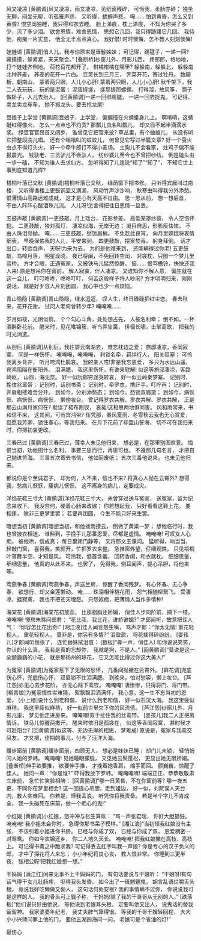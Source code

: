 <!-- { "loadSidebar": true } -->
风又凄凉
[黄鹂调]风又凄凉，雨又凄凉，见纸窗残碎，
可怜我，柔肠亦碎；
独坐无聊，闷坐无聊，听孤雁声悲，
又听得，蟋蟀声悲。
唵……
怕到黄昏，怎么又到黄昏?
恨空闺独睡，我只得和衣去睡。
脸上涕痕，枕上涕痕，
不知为你哭了多少，流了多少泪。
欲舍恩情，难舍恩情，
思想它几回，我只得踌躇它几回。
我待他，痴痴一片实意，
他全无半点点真心。
我好恨!
时时懊悔，怎不教人刻刻懊悔!

娃娃语
[黄鹂调]俏人儿，我与你原来是垂髫姊妹；
可记得，踢毽子，一递一回?
藏摸摸，躲紧紧，天天聚会。”
[叠断桥]纱窗儿外、月影儿西，
搀郎郎，格地地，打个娃娃齐倒地。
荷花荷花都开了，
柑橘柑橘在哪里?
躲躲南，躲躲北，
躲躲南北种荞麦，
荞麦的花开一片白。
豆荚长到三月三，
荠菜开花，赛过牡丹。
数脚板，朝南山，
蒙着两只眼，人儿小心肝!
蒙着两只眼，人儿小心肝!
秋千架下，我二人去玩玩，
玩的是泥蛋；
泥蛋搓搓，
搓那搓那螺螺。
打得溜，放风筝，
膀子做轿子，人儿去抬人。
[回黄鹂调]一递一回绑瘸腿，
一递一回去捉鬼。
可记得、卖龙卖龙车车，
她不抓龙头、要去抢龙尾!

豆娘子上学堂
[黄鹂调]豆娘子，上学堂，
偏偏撞在火蜻蜓身儿上。
啊唷唷，这蜻蜓红得像火，
怎么一点点也不灼烫?
那瓢儿虫名叫瓢儿，
却又舀不起半滴滴水浆。
绿豆官官昂首又阔步，
谁曾见它把官来放?
草丛里，有个蛐蛐儿，
从没有听它把整段曲儿唱。
还有个嗡嗡叫的蚊蚊儿，
何曾见它写过半篇文章?
好一个萤火虫点不得灯头火，
好一个牵牛郎打不得小麦场。
土狗儿不会看家，
灶鸡子偏不能报晨光。
钱驮老、三岔驴儿不会驮人，
纺纱婆儿至今也不曾把纱纺。
倒是磕头虫一步一磕，
不知为谁人去求仙方。
忽听得知了儿连说“知了”“知了”，
不知它世上事到底知道几样?

梧桐叶落已交秋
[黄鹂调]梧桐叶落已交秋，
绿荫窗下把书修。
只听得宾雁叫过南楼，
又听得谯楼上更鼓铜壶又滴漏，
风动竹声沙沙响，
秋寒虫叫得我分外添愁。
恨薄情山高路远难成就，
这才是心有天高不自由。
思一思从前，
想一想后首，
不由人阵阵心酸泪珠儿流。
人儿呀!怎舍得把往日恩情一旦丢。

五鼓声敲
[黄鹂调]一更鼓敲，月上瑶台，
花影参差。
高低笼罩纱窗，
令人空伤怀抱。
二更鼓敲，独对孤灯，
凄凉似海，无岸无边；
凝目自思，形影瘦怯怯，
不由人珠泪频抛。
唵……
三更鼓敲，愁锁眉梢。
不免趁此良宵，
向月里嫦娥将衷情细表，
早晚保佑我的人儿，平安来到。
四更鼓敲，摆案焚香，
躬身拜倒。
话才出口，转欲吞声，
天呀!为来为去，
为的是他难来到，
还能瞒得过你老!
五更鼓敲，乌啼月落，
明星现晓。
夜已将阑，不免回转空闺，
对衾枕，只图一个梦儿里蓝桥。
方才合眼，正遇冤家，
又被铁马儿猛然惊醒。
恼……
恨骂檐铃，快快还我人来!
原是想吊你在窗前，
解人寂寞，伴人凄凉。
又谁知你不解人意，
偏生就在这一会儿，
叮叮咚咚，咚咚叮叮，
何苦这般样子将人吵闹?
方才明明归来，刚刚说话，
就是好歹容人片刻团圆，
我心中也少一点烦恼。

青山隐隐
[黄鹂调]青山隐隐，绿水迢迢，
叹人生，终日碌碌把红尘恋。
春去秋来，花开花谢，
试问人老何曾转少年?
唵唵唵……

岁月如梭，光阴似箭。
个个勾心斗角，处处想占先，
人被名利牵；
倒不如，一杯酒醉卧花前。
醒来时，见花堆锦簇，听鸟弄笙簧，
徘徊长啸，击掌高歌，
把我的时光消遣。

从别后
[黄鹂调]从别后，我往碧云南湖去，
难忘枕边之爱；
旅邸凄凉，香闺寂寞，
同是一样伤怀。
唵唵唵，唵唵唵，
利锁名牵，羁绊行人，
阳关阻塞；
可怜我离乡背井，
听月啼鸿杜鹃哀。
我的亲人哎!非是我忘恩爱，
多只为水远山遥，宾鸿阻隔在衡阳外。
泪满腮，
我这里伤怀，有谁来慰解!
似这等旅邸凄凉，客路崎岖，
山怨，海无奈。
好一似阮郎穷途哭转哀，
好一似云岭秦梦寨。
记别时，挽住丝鸾带；
记别时，话别书斋；
记别时，牵罗衣，携纤手，叮咛再；
记别时，并肩相搂难舍分开。
到如今，分别添愁态；
到如今，愁锁双眉黛；
到如今，病恹恹、病恹恹、病恹恹，
懒傍妆台。
曾记得罗衣共解、罗衣共解、罗衣共解，
正是那云山满月家何在?
耽误了裙布荆钗，
哀哉!这相思两地俱同害。
风和雨常来，书和信不来，
这其间，可有宾鸿带?
任凭那，春风夏雨、冬雪秋云我也无心赏爱，
但愿我芳卿，锁住春心，等我归来。
在月下花前了却盟山誓海，
切不可在我归来时，你把初衷更改。

三春已过
[黄鹂调]三春已过，薄幸人未见他归来，
想必是，在那里别图欢爱。
悔恨当初，劝他图什么名利，
事要三思而行，再思可也。
不遵那几句名言，
才把自己抛进苦海。
三番五次寄去书信，
他如同废纸；
五次三番他说来，
也未见他归来。

都说你是个至诚君子，
却为何，人不来，信也不来?
将真心人抛在云霄外?
想得我，愁病儿恹恹，痿病儿恹恹，
这不离身的病儿，定要成灾。

洋绉花鞋三寸大
[黄鹂调]洋绉花鞋三寸大，
未曾穿过送与冤家，
送冤家，留为纪念来收下。
我没奈何，硬着心肠来改嫁；
你若想起我，
只好看看这鞋上花。
要相逢，
除非三更梦里罢；
若要再团圆，
今生不能只好来生罢。

暗想当初
[黄鹂调]暗想当初，和他拨雨撩云，
倒做了黄粱一梦；
想他临行时，我也曾披衣相送，
谁料到，手挽手儿那番恩爱，尽都是虚情。
唵唵唵!
可叹女人心痴，
被他哄，信成真；
每日里闭门静等，
又将那文王课问。
猛听得，响当当，轻敲门窗，
喜得我，笑颜开，忙把罗衣来整。
急推窗外望，仔细观瞧，
只见梧桐叶落舞半空，才知是风。
可怜我，低首含羞，
回转香闺，和衣就枕。
细细思量，细细思量，
他真的从此不来。
也罢了，
免得我，侧耳闻声，提心吊胆，将他来等。


莺燕争春
[黄鹂调]莺燕争春，声送兰房，
惊醒了香闺残梦。
有心怀春、无心争春，
欲想行、却又金莲懒动。
唵……
珠泪相伴桃花雨，
怨气相随柳絮飞。
受凄凉，捱寂寞，
我也不把苍天埋怨。
只怨奴痴，把薄情人当作多情种!

海棠花
[黄鹂调]海棠花初放蕊，
比那胭脂还娇媚，
俏佳人步向阶前，摘下一枝。
唵唵唵!
慢启朱唇问郎君：
“花比我，我比花，谁娇谁媚?”
才郎闻听，故意把佳人气：
“你容怎比花出奇!”
[湘江浪]佳人闻言怒生嗔，
骂声才郎：“你太无情!
重花轻视人，
重花轻视人。
莫非是，你另有多情?”
泪盈盈，
将花揉得碎纷纷。
[耍孩儿]才郎闻听慌张了，
连忙替妹拭泪痕：
[数板]“尊一声，俏佳人!
和你说说笑笑，
你认的什么真。
我若是真的忘却你，
我就是狗，不是人。”
[回黄鹂调]“莫说是这一朵颤巍巍的小花，
就是那扬州的琼花，
它又怎能比得过你这大美人!”

为冤家
[黄鹂调]为冤家惹下了无限的愁怀，
几番间抛撇在云霄外。
[鲜花调]兜底伤心怀，兜底伤心怀，
双眉锁不住泪满腮。
到晚来，怕对愁容，懒上妆台。
[芦江怨]亦无心去步花阶，
亦无心除下鸾钗。
唵唵唵!
凄惨惨，只得将门、将门带。
[柳青娘]为冤家情性实难猜，
絮飘飘泪洒满怀，
我心意，这一生不忘当初的恩爱。
[小上楼]说什么到老和偕，
说什么到老和偕，
好一似石沉大海。
我这里疲似麻秸，
我这里疲似麻秸，
好一似前世里欠下你的风流债。
[芦江怨]纱窗儿外，月影儿歪，
梦见他走进房来。
唵唵唷!双手扯住我的丝鸾带。
[耍孩儿]我二人正把离情诉，
铁马儿惊醒两撒开。
醒来时依旧是孤衾在，
似这等香闺寂寞，
甚时候才可赴阳台?
[回黄鹂调]似这等、无边无岸的相思，
梦难成!
原说是，冤家与我鸾交凤友，
才又把，佳期的事儿，付与了汪洋大海。

缓步窗前
[黄鹂调]缓步窗前，四顾无人，
想必是妹妹已睡；
却门儿未锁，
轻悄悄闪人她的罗帏。
唵唵唵!
见她睡眼朦胧，
又见她云鬓蓬松，
更显出她无限娇媚。
[叠断桥]伸手欲要推，
欲要伸手推，
才挽着她香肩，
缩手而回。
颤巍巍，惊醒了佳人。
她问一声：“你是谁?”
吓得我放下罗帏。
唵唵唵唷!
端端正正、恭恭敬敬肃立床前，
急忙忙笑脸相陪：
[回黄鹂调]“哪一日黄昏，不在你窗前等?
哪一夜五更，不同你在梦里相会?
这一回提心吊胆，走到姐边，
好一似，刘阮误人天台内，教人实难回。
你若是，怪我孟浪，
听凭你将我责备。
若是半个字儿不肯成全，
我一头碰死在床前，做一个痴心的鬼!”

小红娘
[黄鹂调]小红娘，怒冲冲与张生算账：
“骂一声张君瑞，
你好大胆猖狂。
唵唵唵!
我小姐未会你时，
急得你那书呆子模样。”
[湘江浪]“当初怪我红娘没有主张，
不该引着小姐进你书房。
已经与你成了双，
已经与你成了双，
恩爱稠密一对鸳鸯。
你如今衣锦还乡，
你二人地久天长。
唵唵唵!
把我红娘撇在高枝、高枝上。
可记得书斋之中跪求我?
可记得丢去红字叫我一声娘?
你是亏心的汉子负义的郎，
才中了探花将人来忘；
小小年纪将良心丧，
教人恨非常。
你睡到三更半夜，
张相公呀!把我红娘想一想。”

干妈妈
[满江红]闲来无事不上干妈妈的门，
有句话要说与干娘听：
“干娘呀!有句话气得干女儿肚肠疼，
呕得我头发昏。
如今出了一班魍魉鬼，
胡言乱语烂嚼舌头根。
竟说我好吃懒做又偷人，
这句话何处安根?
我的事情瞒不过你，
你说说我可是这样的人。
我的骨头可上戥子称，
干妈妈!除了我的干哥哥从无别的人。”
[跌落板]“他们说只好由他说，
等他说到老娘耳头根，
定要叫他交出人，
说鬼话的替我留留神。
我家婆婆年纪老，
我丈夫脾气犟得很。
等我的干哥干嫂转回程，
大大小小兴师问罪上他的门，
要他五湖四海问一问，
老娘可是个省油的灯!”

最伤心
